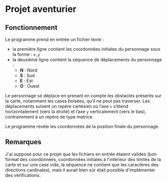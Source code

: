 # Projet aventurier

## Fonctionnement

Le programme prend en entrée un fichier texte :
 - la première ligne contient les coordonnées initiales du personnage sous la forme : `x,y`
 - la deuxième ligne contient la séquence de déplacements du personnage :
   - **N** : Nord
   - **S** : Sud
   - **E** : Est
   - **O** : Ouest   

Le personnage se déplace en prenant en compte les obstacles présents sur la carte, notamment les cases boisées, qu’il ne peut pas traverser. Les déplacements suivent un repère cartésien où l’axe `x` s’étend horizontalement (vers la droite) et l’axe `y` verticalement (vers le bas), contrairement à un repère de type matrice.

Le programme révèle les coordonnées de la position finale du personnage.

## Remarques

J'ai supposé pour ce projet que les fichiers en entrée étaient valides (bon format des coordonnées, coordonnées initiales à l'intérieur des limites de la carte et sur une case vide, la séquence ne contient que les caractères des directions cardinales), mais il aurait bien sûr était possible d'implémenter des vérifications.
